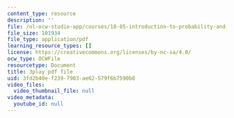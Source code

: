 ```yaml
---
content_type: resource
description: ''
file: /ol-ocw-studio-app/courses/18-05-introduction-to-probability-and-statistics-spring-2014/3fd2b40ef2397903ae62579f6b7590b8_7KOwsepQcXI.pdf
file_size: 101934
file_type: application/pdf
learning_resource_types: []
license: https://creativecommons.org/licenses/by-nc-sa/4.0/
ocw_type: OCWFile
resourcetype: Document
title: 3play pdf file
uid: 3fd2b40e-f239-7903-ae62-579f6b7590b8
video_files:
  video_thumbnail_file: null
video_metadata:
  youtube_id: null
---
```

